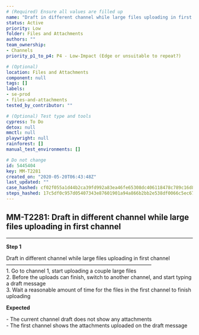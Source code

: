 ```yaml
---
# (Required) Ensure all values are filled up
name: "Draft in different channel while large files uploading in first channel"
status: Active
priority: Low
folder: Files and Attachments
authors: ""
team_ownership: 
- Channels
priority_p1_to_p4: P4 - Low-Impact (Edge or unsuitable to repeat?)

# (Optional)
location: Files and Attachments
component: null
tags: []
labels: 
- se-prod
- files-and-attachments
tested_by_contributor: ""

# (Optional) Test type and tools
cypress: To Do
detox: null
mmctl: null
playwright: null
rainforest: []
manual_test_environments: []

# Do not change
id: 5445404
key: MM-T2281
created_on: "2020-05-20T06:43:48Z"
last_updated: ""
case_hashed: cf02f055a1d44b2ca39fd992a83ea46fe65308dc406118478c789c16d806dc6da449a6dcef38de92d9c289c8979f095c
steps_hashed: 17c5df0c957d05407343e87601901a94a866b2bb2e538df0066c5ec673509d00fd23377cbddb52cefd8de0a0a525256b
---
```


<!-- (Auto-generated) Based on frontmatter's "key" and "name" -->

## MM-T2281: Draft in different channel while large files uploading in first channel

---

**Step 1**

Draft in different channel while large files uploading in first channel\
————————————————————————————\
1\. Go to channel 1, start uploading a couple large files\
2\. Before the uploads can finish, switch to another channel, and start typing a draft message\
3\. Wait a reasonable amount of time for the files in the first channel to finish uploading

**Expected**

\- The current channel draft does not show any attachments\
\- The first channel shows the attachments uploaded on the draft message
